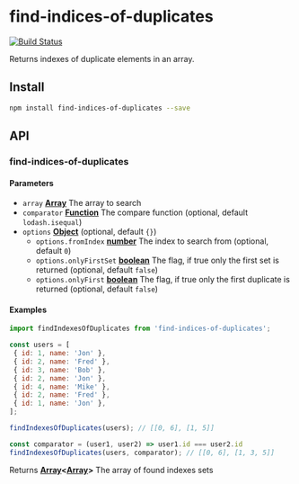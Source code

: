# find-indices-of-duplicates

[![Build Status](https://travis-ci.com/safer-bwd/find-indices-of-duplicates.svg?branch=master)](https://travis-ci.com/safer-bwd/find-indices-of-duplicates)

Returns indexes of duplicate elements in an array.

## Install

```sh
npm install find-indices-of-duplicates --save
```

## API

<!-- Generated by documentation.js. Update this documentation by updating the source code. -->

### find-indices-of-duplicates

#### Parameters

-   `array` **[Array](https://developer.mozilla.org/docs/Web/JavaScript/Reference/Global_Objects/Array)** The array to search
-   `comparator` **[Function](https://developer.mozilla.org/docs/Web/JavaScript/Reference/Statements/function)** The compare function (optional, default `lodash.isequal`)
-   `options` **[Object](https://developer.mozilla.org/docs/Web/JavaScript/Reference/Global_Objects/Object)**  (optional, default `{}`)
    -   `options.fromIndex` **[number](https://developer.mozilla.org/docs/Web/JavaScript/Reference/Global_Objects/Number)** The index to search from (optional, default `0`)
    -   `options.onlyFirstSet` **[boolean](https://developer.mozilla.org/docs/Web/JavaScript/Reference/Global_Objects/Boolean)** The flag, if true only the first set is returned (optional, default `false`)
    -   `options.onlyFirst` **[boolean](https://developer.mozilla.org/docs/Web/JavaScript/Reference/Global_Objects/Boolean)** The flag, if true only the first duplicate is returned (optional, default `false`)

#### Examples

```javascript
import findIndexesOfDuplicates from 'find-indices-of-duplicates';

const users = [
 { id: 1, name: 'Jon' },
 { id: 2, name: 'Fred' },
 { id: 3, name: 'Bob' },
 { id: 2, name: 'Jon' },
 { id: 4, name: 'Mike' },
 { id: 2, name: 'Fred' },
 { id: 1, name: 'Jon' },
];

findIndexesOfDuplicates(users); // [[0, 6], [1, 5]]

const comparator = (user1, user2) => user1.id === user2.id
findIndexesOfDuplicates(users, comparator); // [[0, 6], [1, 3, 5]]
```

Returns **[Array](https://developer.mozilla.org/docs/Web/JavaScript/Reference/Global_Objects/Array)&lt;[Array](https://developer.mozilla.org/docs/Web/JavaScript/Reference/Global_Objects/Array)>** The array of found indexes sets
